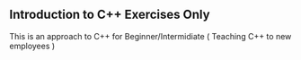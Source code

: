 ## Introduction to C++ Exercises Only

This is an approach to C++ for Beginner/Intermidiate ( Teaching C++ to new employees )
